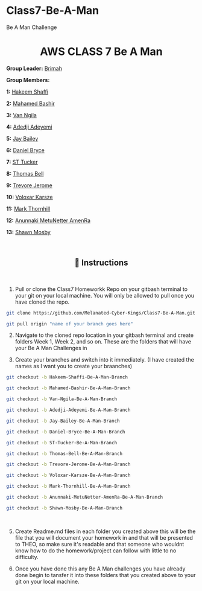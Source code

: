 # Class7-Be-A-Man
Be A Man Challenge

<h1 align="center">AWS CLASS 7 Be A Man</h1>


**Group Leader:** 
<a href="https://github.com/Brimah-Khalil-Kamara">Brimah</a>


**Group Members:**

**1:** <a href="https://github.com/pushashaft">Hakeem Shaffi</a>

**2:** <a href="https://github.com/BashiM1">Mahamed Bashir</a> 

**3:** <a href="https://github.com/waseeconsulting-git">Van Ngila</a> 

**4:** <a href="https://github.com/anthonyadeconsulting-source">Adedji Adeyemi</a> 

**5:** <a href="https://https://github.com/jareonbailey-web">Jay Bailey</a> 

**6:** <a href="https://github.com/DBs-art">Daniel Bryce</a> 

**7:** <a href="https://https://github.com/statuc30721">ST Tucker</a> 

**8:** <a href="https://github.com/thomas065">Thomas Bell</a> 

**9:** <a href="https://github.com/Futurist2099">Trevore Jerome</a> 

**10:** <a href="https://github.com/theswordpt-git">Voloxar Karsze</a> 

**11:** <a href="https://github.com/theswordpt-git">Mark Thornhill</a> 

**12:** <a href=" https://github.com/AnunnakiRa">Anunnaki MetuNetter AmenRa</a> 

**13:** <a href="https://github.com/Lew228">Shawn Mosby</a> 



<br>

<h2 align="center">📌 Instructions</h2>

<br>

1. Pull or clone the Class7 Homeworkk Repo on your gitbash terminal to your git on your local machine. You will only be allowed to pull once you have cloned the repo. 


```bash
git clone https://github.com/Melanated-Cyber-Kings/Class7-Be-A-Man.git
```

```bash
git pull origin "name of your branch goes here"
```


2. Navigate to the cloned repo location in your gitbash terminal and create folders Week 1, Week 2, and so on. These are the folders that will have your Be A Man Challenges in

3. Create your branches and switch into it immediately. (I have created the names as I want you to create your braanches)

```bash
git checkout -b Hakeem-Shaffi-Be-A-Man-Branch
```
```bash
git checkout -b Mahamed-Bashir-Be-A-Man-Branch
```
```bash
git checkout -b Van-Ngila-Be-A-Man-Branch
```
```bash
git checkout -b Adedji-Adeyemi-Be-A-Man-Branch
```
```bash
git checkout -b Jay-Bailey-Be-A-Man-Branch
```
```bash
git checkout -b Daniel-Bryce-Be-A-Man-Branch
```
```bash
git checkout -b ST-Tucker-Be-A-Man-Branch
```
```bash
git checkout -b Thomas-Bell-Be-A-Man-Branch
```
```bash
git checkout -b Trevore-Jerome-Be-A-Man-Branch
```
```bash
git checkout -b Voloxar-Karsze-Be-A-Man-Branch
```
```bash
git checkout -b Mark-Thornhill-Be-A-Man-Branch
```
```bash
git checkout -b Anunnaki-MetuNetter-AmenRa-Be-A-Man-Branch
```
```bash
git checkout -b Shawn-Mosby-Be-A-Man-Branch
```
<br>
   
5. Create Readme.md files in each folder you created above this will be the file that you will document your homework in and that will be presented to THEO, so make sure it's readable and that someone who wouldnt know how to do the homework/project can follow with little to no difficulty.

6. Once you have done this any Be A Man challenges you have already done begin to tansfer it into these folders that you created above to your git on your local machine.

   



<br>








